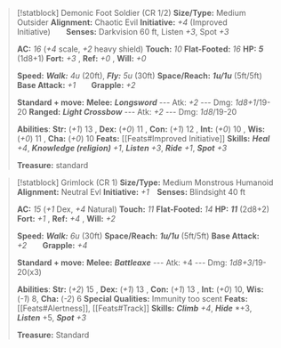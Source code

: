 

> [!statblock] Demonic Foot Soldier  (CR 1/2)
> **Size/Type:** Medium Outsider
> **Alignment:**  Chaotic Evil
> **Initiative:** *+4* (Improved Initiative)  **Senses:** Darkvision 60 ft, Listen *+3*, Spot *+3*
>
> **AC:** *16* (*+4* scale, *+2* heavy shield)   **Touch:** *10*    **Flat-Footed:** *16*
> **HP:**  ***5*** (1d8+1)
> **Fort:** *+3* , **Ref:** *+0* , **Will:** *+0*  
>
> **Speed:**  ***Walk:*** *4u* (20ft), ***Fly:*** *5u* (30ft)
> **Space/Reach:** ***1u/1u*** (5ft/5ft)
> **Base Attack:** *+1*  **Grapple:**  *+2*
> 
> **Standard + move:**
> **Melee:** ***Longsword*** --- Atk: *+2* --- Dmg: *1d8+1*/19-20
> **Ranged:** ***Light Crossbow*** --- Atk: *+2* --- Dmg: *1d8*/19-20
>
> **Abilities**: 
> **Str:** (_+1_) 13 , **Dex:** (_+0_) 11 , **Con:** (_+1_) 12 , **Int:** (_+0_) 10 , **Wis:** (_+0_) 11 , **Cha:** (_+0_) 10
> **Feats:**  [[Feats#Improved Initiative]]
> **Skills:**  ***Heal*** *+4*, ***Knowledge (religion)*** *+1*, ***Listen*** *+3*, ***Ride*** *+1*, ***Spot*** *+3*
>
> **Treasure:**  standard


> [!statblock] Grimlock (CR 1)
> **Size/Type:** Medium Monstrous Humanoid
> **Alignment:**  Neutral Evl
> **Initiative:** *+1* **Senses:**  Blindsight 40 ft
>
> **AC:** *15* (*+1* Dex, *+4* Natural)   **Touch:** *11*    **Flat-Footed:** *14*
> **HP:**  ***11*** (2d8+2)
> **Fort:** *+1* , **Ref:** *+4* , **Will:** *+2*  
>
> **Speed:**  ***Walk:*** *6u* (30ft)
> **Space/Reach:** ***1u/1u*** (5ft/5ft)
> **Base Attack:** *+2*  **Grapple:**  *+4*
> 
> **Standard + move:**
> **Melee:** ***Battleaxe*** --- Atk: +4 --- Dmg: *1d8+3*/19-20(x3)
>
> **Abilities**: 
> **Str:** (_+2_) 15 , **Dex:** (_+1_) 13 , **Con:** (_+1_) 13 , **Int:** (_+0_) 10, **Wis:** (_-1_) 8, **Cha:** (_-2_) 6
> **Special Qualities:** Immunity too scent
> **Feats:** [[Feats#Alertness]], [[Feats#Track]]
> **Skills:**  ***Climb*** *+4*, ***Hide*** *+3, ***Listen*** +5, ***Spot*** *+3*
> 
> **Treasure:**  Standard




